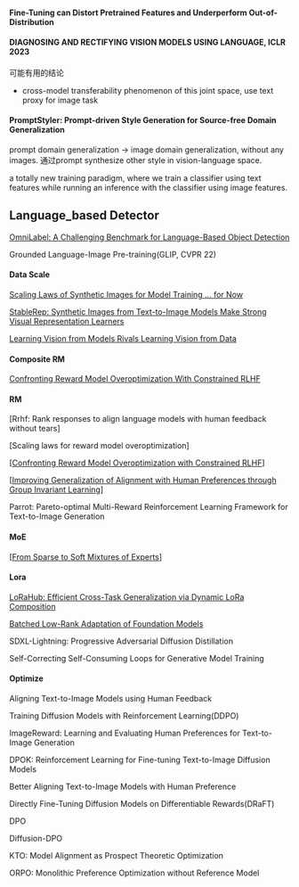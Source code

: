 #### Fine-Tuning can Distort Pretrained Features and Underperform Out-of-Distribution



#### DIAGNOSING AND RECTIFYING VISION MODELS USING LANGUAGE, ICLR 2023

可能有用的结论

* cross-model transferability phenomenon of this joint space, use text proxy for image task

#### PromptStyler: Prompt-driven Style Generation for Source-free Domain Generalization

prompt domain generalization -> image domain generalization, without any images. 通过prompt  synthesize other style in vision-language space.

a totally new training paradigm, where we train a classifier using text features while running an inference with the classifier using image features.



## Language_based Detector

[OmniLabel: A Challenging Benchmark for Language-Based Object Detection](https://arxiv.org/abs/2304.11463)

Grounded Language-Image Pre-training(GLIP, CVPR 22)



#### Data Scale

[Scaling Laws of Synthetic Images for Model Training ... for Now](https://arxiv.org/abs/2312.04567)

[StableRep: Synthetic Images from Text-to-Image Models Make Strong Visual Representation Learners](https://arxiv.org/abs/2306.00984)

[Learning Vision from Models Rivals Learning Vision from Data](https://arxiv.org/abs/2312.17742)



#### Composite RM

[Confronting Reward Model Overoptimization With Constrained RLHF](https://openreview.net/attachment?id=gkfUvn0fLU&name=pdf)



#### RM

[Rrhf: Rank responses to align language models with human feedback without tears]

[Scaling laws for reward model overoptimization]

[[Confronting Reward Model Overoptimization with Constrained RLHF](https://openreview.net/forum?id=gkfUvn0fLU)]

[[Improving Generalization of Alignment with Human Preferences through Group Invariant Learning](https://openreview.net/forum?id=fwCoLe3TAX)]

Parrot: Pareto-optimal Multi-Reward Reinforcement Learning Framework for Text-to-Image Generation



#### MoE

[[From Sparse to Soft Mixtures of Experts](https://openreview.net/forum?id=jxpsAj7ltE)]



#### Lora

[LoRaHub: Efficient Cross-Task Generalization via Dynamic LoRa Composition](https://arxiv.org/abs/2307.13269)

[Batched Low-Rank Adaptation of Foundation Models](https://openreview.net/pdf?id=w4abltTZ2f)



SDXL-Lightning: Progressive Adversarial Diffusion Distillation

Self-Correcting Self-Consuming Loops for Generative Model Training



#### Optimize

Aligning Text-to-Image Models using Human Feedback

Training Diffusion Models with Reinforcement Learning(DDPO)

ImageReward: Learning and Evaluating Human Preferences for Text-to-Image Generation

DPOK: Reinforcement Learning for Fine-tuning Text-to-Image Diffusion Models

Better Aligning Text-to-Image Models with Human Preference

Directly Fine-Tuning Diffusion Models on Differentiable Rewards(DRaFT)



DPO

Diffusion-DPO

KTO: Model Alignment as Prospect Theoretic Optimization

ORPO: Monolithic Preference Optimization without Reference Model


